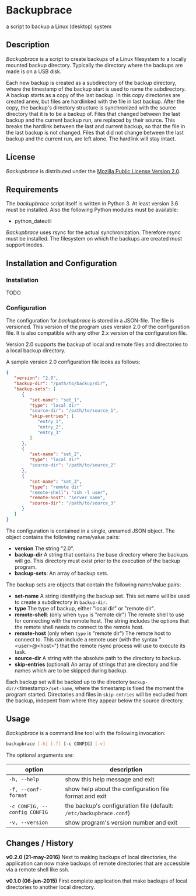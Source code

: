 # Backupbrace

a script to backup a Linux (desktop) system

## Description

_Backupbrace_ is a script to create backups of a Linux filesystem to a locally mounted backup
directory. Typically the directory where the backups are made is on a USB disk.

Each new backup is created as a subdirectory of the backup directory, where the timestamp of the
backup start is used to name the subdirectory. A backup starts as a copy of the last backup. In this
copy directories are created anew, but files are hardlinked with the file in last backup. After the
copy, the backup's directory structure is synchronized with the source directory that it is to be a
backup of. Files that changed between the last backup and the current backup run, are replaced by
their source. This breaks the hardlink between the last and current backup, so that the file in the
last backup is not changed. Files that did not change between the last backup and the current run,
are left alone. The hardlink will stay intact.

## License

_Backupbrace_ is distributed under the [Mozilla Public License Version 2.0](LICENSE.md).

## Requirements

The _backupbrace_ script itself is written in Python 3. At least version 3.6 must be installed. Also
the following Python modules must be available:

* python\_dateutil

_Backupbrace_ uses rsync for the actual synchronization. Therefore rsync must be installed. The
filesystem on which the backups are created must support inodes.

## Installation and Configuration

### Installation

TODO

### Configuration

The configuration for _backupbrace_ is stored in a JSON-file. The file is versioned. This version of
the program uses version 2.0 of the configuration file. It is also compatible with any other 2.x
version of the configuration file.

Version 2.0 supports the backup of local and remote files and directories to a local backup
directory.

A sample version 2.0 configuration file looks as follows:

```json
{
   "version": "2.0",
   "backup-dir": "/path/to/backup/dir",
   "backup-sets": [
      {
         "set-name": "set_1",
         "type": "local dir"
         "source-dir": "/path/to/source_1",
         "skip-entries": [
            "entry_1",
            "entry_2",
            "entry_3"
         ]
      },
      {
         "set-name": "set_2",
         "type": "local dir"
         "source-dir": "/path/to/source_2"
      },
      {
         "set-name": "set_3",
         "type": "remote dir"
         "remote-shell": "ssh -l user",
         "remote-host": "server_name",
         "source-dir": "/path/to/source_3"
      }
   ]
}
```

The configuration is contained in a single, unnamed JSON object. The object contains the following
name/value pairs:

* **version** The string "2.0".
* **backup-dir** A string that contains the base directory where the backups will go. This directory
                 must exist prior to the execution of the backup program.
* **backup-sets**: An array of backup sets.

The backup sets are objects that contain the following name/value pairs:

* **set-name** A string identifying the backup set. This set name will be used to create a
               subdirectory in `backup-dir`.
* **type** The type of backup, either "local dir" or "remote dir".
* **remote-shell**: (only when `type` is "remote dir") The remote shell to use for connecting with
                    the remote host. The string includes the options that the remote shell needs to
                    connect to the remote host.
* **remote-host** (only when `type` is "remote dir") The remote host to connect to. This can include
                  a remote user (with the syntax "\<user\>@\<host\>") that the remote rsync process
                  will use to execute its task.
* **source-dir** A string with the absolute path to the directory to backup.
* **skip-entries** (optional) An array of strings that are directory and file names which are to be
                   skipped during backup.

Each backup set will be backed up to the directory `backup-dir/`\<timestamp\>`/set-name`, where the
timestamp is fixed the moment the program started. Directories and files in `skip-entries` will be
excluded from the backup, indepent from where they appear below the source directory.

## Usage

_Backupbrace_ is a command line tool with the following invocation:

```bash
backupbrace [-h] [-f] [-c CONFIG] [-v]
```

The optional arguments are:

| option | description |
|--------|-------------|
| `-h, --help` | show this help message and exit |
| `-f, --conf-format` | show help about the configuration file format and exit |
| `-c CONFIG, --config CONFIG` | the backup's configuration file (default: `/etc/backupbrace.conf`)|
| `-v, --version` | show program's version number and exit |

## Changes / History

**v0.2.0 (21-may-2016)**
Next to making backups of local directories, the application can now make backups of remote
directories that are accessible via a remote shell like ssh.

**v0.1.0 (06-jun-2015)**
First complete application that make backups of local directories to another local directory.
